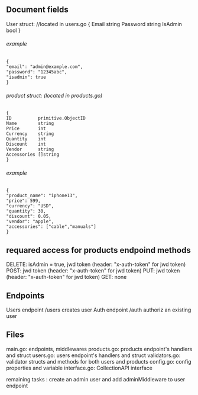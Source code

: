 ## Document fields

User struct: //located in users.go
{
	Email    string 
	Password string 
	IsAdmin  bool
}
###### example 
	{
	"email": "admin@example.com",
	"password": "12345abc",
	"isadmin": true
	}
###### product struct: (located in products.go)
	{
	ID          primitive.ObjectID 
	Name        string             
	Price       int                
	Currency    string             
	Quantity    int                
	Discount    int                
	Vendor      string             
	Accessories []string           
	}
###### example 
	{
	"product_name": "iphone13",
	"price": 599,
	"currency": "USD",
	"quantity": 30,
	"discount": 0.05,
	"vendor": "apple",
	"accessories": ["cable","manuals"]
	}

## requared access for products endpoind methods
DELETE: isAdmin = true, jwd token (header: "x-auth-token" for jwd token)
POST: jwd token (header: "x-auth-token" for jwd token)
PUT: jwd token (header: "x-auth-token" for jwd token)
GET: none


## Endpoints

Users endpoint /users creates user
Auth endpoint /auth authoriz an existing user


## Files

main.go: endpoints, middlewares
products.go: products endpoint's handlers and struct
users.go: users endpoint's handlers and struct
validators.go: validator structs and methods for both users and products
config.go: config properties and variable
interface.go: CollectionAPI interface

remaining tasks :
create an admin user and add adminMiddleware to user endpoint
